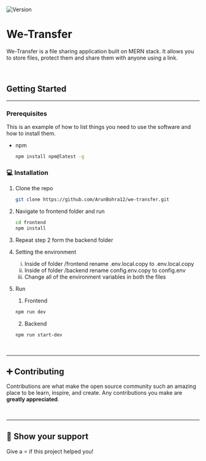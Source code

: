 ![Version](https://img.shields.io/badge/Version-0.1-blue.svg?cacheSeconds=2592000)

# We-Transfer

We-Transfer is a file sharing application built on MERN stack. It allows you to store files, protect them and share them with anyone using a link.

<br/>

## Getting Started

<hr />

### Prerequisites

This is an example of how to list things you need to use the software and how to install them.

- npm
  ```sh
  npm install npm@latest -g
  ```

### 💻 Installation

1. Clone the repo

   ```sh
   git clone https://github.com/ArunBohra12/we-transfer.git
   ```

2. Navigate to frontend folder and run

   ```sh
   cd frontend
   npm install
   ```

3. Repeat step 2 form the backend folder

4. Setting the environment
   <ul style="list-style-type:lower-roman;">
    <li>Inside of folder /frontend rename .env.local.copy to .env.local.copy</li>
    <li>Inside of folder /backend rename config.env.copy to config.env</li>
    <li>Change all of the environment variables in both the files</li>
   </ul>
5. Run
   1. Frontend
   ```sh
   npm run dev
   ```
   2. Backend
   ```sh
   npm run start-dev
   ```

<br />
<hr />

## ➕ Contributing

Contributions are what make the open source community such an amazing place to be learn, inspire, and create. Any contributions you make are **greatly appreciated**.

<br />
<hr />

## 🌟 Show your support

Give a ⭐️ if this project helped you!
